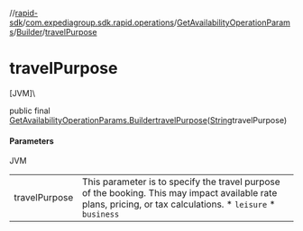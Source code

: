 //[rapid-sdk](../../../../index.md)/[com.expediagroup.sdk.rapid.operations](../../index.md)/[GetAvailabilityOperationParams](../index.md)/[Builder](index.md)/[travelPurpose](travel-purpose.md)

# travelPurpose

[JVM]\

public final [GetAvailabilityOperationParams.Builder](index.md)[travelPurpose](travel-purpose.md)([String](https://docs.oracle.com/javase/8/docs/api/java/lang/String.html)travelPurpose)

#### Parameters

JVM

| | |
|---|---|
| travelPurpose | This parameter is to specify the travel purpose of the booking. This may impact available rate plans, pricing, or tax calculations. * `leisure` * `business` |
